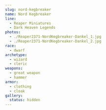 ```yaml
---
slug: nord-kegbreaker
name: Nord Kegbreaker
line:
  - Reaper Miniatures
  - Dark Heaven Legends
photos:
  - ./Reaper2371-NordKegbreaker-Dankel_1.jpg
  - ./Reaper2371-NordKegbreaker-Dankel_2.jpg
race:
  - dwarf
archetype:
  - wizard
  - cleric
weapons:
  - great weapon
  - hammer
armor:
  - clothing
  - cloak
gallery:
  status: hidden
---
```

